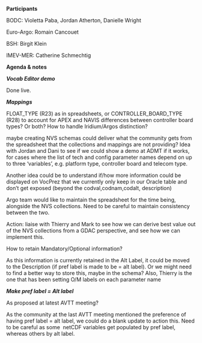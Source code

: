 **Participants**

BODC: Violetta Paba, Jordan Atherton, Danielle Wright 

Euro-Argo: Romain Cancouet

BSH: Birgit Klein

IMEV-MER: Catherine Schmechtig

**Agenda & notes**

***Vocab Editor demo***

Done live.

***Mappings***

FLOAT_TYPE (R23) as in spreadsheets, or CONTROLLER_BOARD_TYPE (R28) to account for APEX and NAVIS differences between controller board types? Or both?
How to handle Iridium/Argos distinction?

maybe creating NVS schemas could deliver what the community gets from the spreadsheet that the collections and mappings are not providing? Idea with Jordan and Dani to see if we could show a demo at ADMT if it works, for cases where the list of tech and config parameter names depend on up to three ‘variables’, e.g. platform type, controller board and telecom type.

Another idea could be to understand if/how more information could be displayed on VocPrez that we currently only keep in our Oracle table and don’t get exposed (beyond the codval,codnam,codalt, description)

Argo team would like to maintain the spreadsheet for the time being, alongside the NVS collections. Need to be careful to maintain consistency between the two.

Action: liaise with Thierry and Mark to see how we can derive best value out of the NVS collections from a GDAC perspective, and see how we can implement this.

How to retain Mandatory/Optional information?

As this information is currently retained in the Alt Label, it could be moved to the Description (if pref label is made to be = alt label). Or we might need to find a better way to store this, maybe in the schema? Also, Thierry is the one that has been setting O/M labels on each parameter name

***Make pref label = Alt label***

As proposed at latest AVTT meeting?

As the community at the last AVTT meeting mentioned the preference of having pref label = alt label, we could do a blank update to action this. Need to be careful as some  netCDF variables get populated by pref label, whereas others by alt label.

***<template>***

New collections for the template strings?

No decision on this

***_UNIT***

Turn field into a template?

No decision on this

***Teledyne liaison***

Use tag ID (CODVAL?) instead of names in float messages? Pros: save on telemetry costs; Cons: would need to abandon template tags; Cons: issue for INTEGER template

Argo ppl don’t consider this to be an issue. Also, newer floats only report changes to the values. Jordan (after the meeting), said that in Gliders, the config is already set before deployment so it’s already known what is expected

Identify and mark tags with diagnostic value? ‘DIAGNOSTICbit’ category for older Argos/APF9 floats; introduce for newer floats? Pros: enable tracking to identify issues quickly

Alongside those, the UNDER ICE parameters could be interesting to users (e.g. Birgit was recently)

Teledyne Python script to parse config params and output them using Argo tags - Copy not yet received
JSON template to be populated by manufacturers? Templates could be dynamically generated by using NVS lists and mappings. Or, Teledyne’s Python script could output in JSON following a standard template.

***Other***

Romain will be managing the NVS side of the tech list – Gwen has already given him permissions as Editor

The IDs in the original spreadsheets were just used for housekeeping, so now that there are CODVALs we can stop using them. The decimal was used for parameter names that belong to the same tech behavioural group.

The Argo Editors would like to keep maintaining the Excel spreadsheet, so they can easily manipulate the information – something that is not possible on the NVS (e.g. say who asked the new addition, types of parameters etc).

It would be useful to know how many tech and config params are being used by active floats.

Romain is unsure what the ‘pending’ parameter names mean (maybe Megan might?)

Biggest focus now should be the file checker upgrade.

Romain mentioned that the latest APEX floats have been sending time-series for the tech parameters that DACs haven’t been able to store fully in the netcdf file (would require format change).

Argo Editors are happy with the spreadsheet, and are happy with us coming up with ideas/solutions to make the best use of these lists on the NVS

Currently, the Excel is updated by either of the Editors and passed on to Thierry who them pushes onto the argo website.
